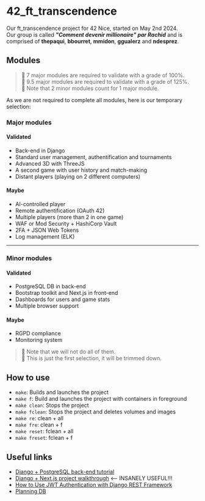 # 42_ft_transcendence
Our ft_transcendence project for 42 Nice, started on May 2nd 2024.  
Our group is called ***"Comment devenir millionaire" par Rachid*** and is comprised of **thepaqui**, **bbourret**, **mmidon**, **ggualerz** and **ndesprez**.

## Modules

> 📝 7 major modules are required to validate with a grade of 100%.  
> 📝 9.5 major modules are required to validate with a grade of 125%.  
> 📝 Note that 2 minor modules count for 1 major module.  

As we are not required to complete all modules, here is our temporary selection:
### Major modules
#### Validated
- Back-end in Django
- Standard user management, authentification and tournaments
- Advanced 3D with ThreeJS
- A second game with user history and match-making
- Distant players (playing on 2 different computers)
#### Maybe
- AI-controlled player
- Remote authentification (OAuth 42)
- Multiple players (more than 2 in one game)
- WAF or Mod Security + HashiCorp Vault
- 2FA + JSON Web Tokens
- Log management (ELK)
---
### Minor modules
#### Validated
- PostgreSQL DB in back-end
- Bootstrap toolkit and Next.js in front-end
- Dashboards for users and game stats
- Multiple browser support
#### Maybe
- RGPD compliance
- Monitoring system

> 📝 Note that we will not do all of them.  
> 📝 This is just the first selection, it will be trimmed down.  

## How to use

- `make`: Builds and launches the project
- `make f`: Build and launches the project with containers in foreground
- `make clean`: Stops the project
- `make fclean`: Stops the project and deletes volumes and images
- `make re`: clean + all
- `make fre`: clean + f
- `make reset`: fclean + all
- `make freset`: fclean + f

## Useful links

- [Django + PostgreSQL back-end tutorial](https://www.w3schools.com/django/)
- [Django + Next.js project walkthrough](https://youtube.com/playlist?list=PLPSM8rIid1a0SMqmFOfoHRbyfQ5ipQX79&si=Hx5byuBxDHRUbHmL) <-- INSANELY USEFUL!!!
- [How to Use JWT Authentication with Django REST Framework](https://simpleisbetterthancomplex.com/tutorial/2018/12/19/how-to-use-jwt-authentication-with-django-rest-framework.html)
- [Planning DB](https://app.diagrams.net/)
